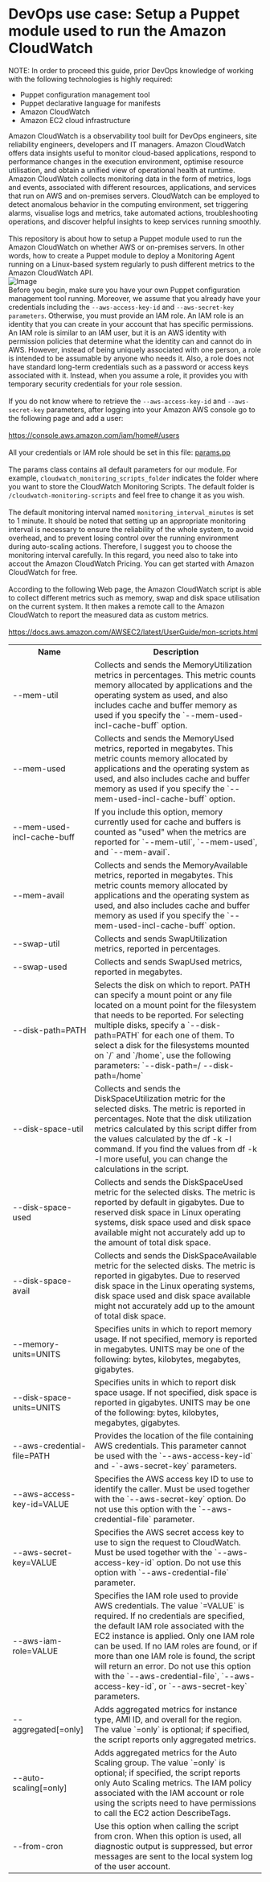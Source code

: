 # DevOps use case: Setup a Puppet module used to run the Amazon CloudWatch

NOTE: In order to proceed this guide, prior DevOps knowledge of working with the following technologies is highly required:

* Puppet configuration management tool
* Puppet declarative language for manifests
* Amazon CloudWatch
* Amazon EC2 cloud infrastructure

Amazon CloudWatch is a observability tool built for DevOps engineers, site reliability engineers, developers and IT managers. Amazon CloudWatch offers data insights useful to monitor cloud-based applications, respond to performance changes in the execution environment, optimise resource utilisation, and obtain a unified view of operational health at runtime. Amazon CloudWatch collects monitoring data in the form of metrics, logs and events, associated with different resources, applications, and services that run on AWS and on-premises servers. CloudWatch can be employed to detect anomalous behavior in the computing environment, set triggering alarms, visualise logs and metrics, take automated actions, troubleshooting operations, and discover helpful insights to keep services running smoothly.
<br><br>
This repository is about how to setup a Puppet module used to run the Amazon CloudWatch on whether AWS or on-premises servers. In other words, how to create a Puppet module to deploy a Monitoring Agent running on a Linux-based system regularly to push different metrics to the Amazon CloudWatch API.
<br>
![Image](https://docs.aws.amazon.com/AmazonCloudWatch/latest/monitoring/images/CW-Overview.png)
<br>
Before you begin, make sure you have your own Puppet configuration management tool running. Moreover, we assume that you already have your credentials including the `--aws-access-key-id` and `--aws-secret-key parameters`. Otherwise, you must provide an IAM role. An IAM role is an identity that you can create in your account that has specific permissions. An IAM role is similar to an IAM user, but it is an AWS identity with permission policies that determine what the identity can and cannot do in AWS. However, instead of being uniquely associated with one person, a role is intended to be assumable by anyone who needs it. Also, a role does not have standard long-term credentials such as a password or access keys associated with it. Instead, when you assume a role, it provides you with temporary security credentials for your role session. 
<br><br>
If you do not know where to retrieve the `--aws-access-key-id` and `--aws-secret-key` parameters, after logging into your Amazon AWS console go to the following page and add a user: 
<br><br>https://console.aws.amazon.com/iam/home#/users
<br><br>
All your credentials or IAM role should be set in this file: [params.pp](https://github.com/salmant/DevOps-Puppet-Amazon-CloudWatch/blob/master/manifests/params.pp)
<br><br>
The params class contains all default parameters for our module. For example, `cloudwatch_monitoring_scripts_folder` indicates the folder where you want to store the CloudWatch Monitoring Scripts. The default folder is `/cloudwatch-monitoring-scripts` and feel free to change it as you wish. 
<br><br>
The default monitoring interval named `monitoring_interval_minutes` is set to 1 minute. It should be noted that setting up an appropriate monitoring interval is necessary to ensure the reliability of the whole system, to avoid overhead, and to prevent losing control over the running environment during auto-scaling actions. Therefore, I suggest you to choose the monitoring interval carefully. In this regard, you need also to take into accout the Amazon CloudWatch Pricing. You can get started with Amazon CloudWatch for free. 
<br><br>
According to the following Web page, the Amazon CloudWatch script is able to collect different metrics such as memory, swap and disk space utilisation on the current system. It then makes a remote call to the Amazon CloudWatch to report the measured data as custom metrics.
<br><br>
https://docs.aws.amazon.com/AWSEC2/latest/UserGuide/mon-scripts.html
<br>
<table id='w317aac21c23b7c19b5'>

<tbody>

<tr>

<th>Name</th>

<th>Description</th>

</tr>

<tr>

<td>--mem-util</td>

<td>Collects and sends the MemoryUtilization metrics in percentages. This metric counts memory allocated by applications and the operating system as used, and also includes cache and buffer memory as used if you specify the `--mem-used-incl-cache-buff` option.</td>

</tr>

<tr>

<td>--mem-used</td>

<td>Collects and sends the MemoryUsed metrics, reported in megabytes. This metric counts memory allocated by applications and the operating system as used, and also includes cache and buffer memory as used if you specify the `--mem-used-incl-cache-buff` option.</td>

</tr>

<tr>

<td>--mem-used-incl-cache-buff</td>

<td>If you include this option, memory currently used for cache and buffers is counted as "used" when the metrics are reported for `--mem-util`, `--mem-used`, and `--mem-avail`.</td>

</tr>

<tr>

<td>--mem-avail</td>

<td>Collects and sends the MemoryAvailable metrics, reported in megabytes. This metric counts memory allocated by applications and the operating system as used, and also includes cache and buffer memory as used if you specify the `--mem-used-incl-cache-buff` option.</td>

</tr>

<tr>

<td>--swap-util</td>

<td>Collects and sends SwapUtilization metrics, reported in percentages.</td>

</tr>

<tr>

<td>--swap-used</td>

<td>Collects and sends SwapUsed metrics, reported in megabytes.</td>

</tr>

<tr>

<td>--disk-path=PATH</td>

<td>Selects the disk on which to report. PATH can specify a mount point or any file located on a mount point for the filesystem that needs to be reported. For selecting multiple disks, specify a `--disk-path=PATH` for each one of them. To select a disk for the filesystems mounted on `/` and `/home`, use the following parameters: `--disk-path=/ --disk-path=/home`</td>

</tr>

<tr>

<td>--disk-space-util</td>

<td>Collects and sends the DiskSpaceUtilization metric for the selected disks. The metric is reported in percentages. Note that the disk utilization metrics calculated by this script differ from the values calculated by the df -k -l command. If you find the values from df -k -l more useful, you can change the calculations in the script.</td>

</tr>

<tr>

<td>--disk-space-used</td>

<td>Collects and sends the DiskSpaceUsed metric for the selected disks. The metric is reported by default in gigabytes. Due to reserved disk space in Linux operating systems, disk space used and disk space available might not accurately add up to the amount of total disk space.</td>

</tr>

<tr>

<td>--disk-space-avail</td>

<td>Collects and sends the DiskSpaceAvailable metric for the selected disks. The metric is reported in gigabytes. Due to reserved disk space in the Linux operating systems, disk space used and disk space available might not accurately add up to the amount of total disk space.</td>

</tr>

<tr>

<td>--memory-units=UNITS</td>

<td>Specifies units in which to report memory usage. If not specified, memory is reported in megabytes. UNITS may be one of the following: bytes, kilobytes, megabytes, gigabytes.</td>

</tr>

<tr>

<td>--disk-space-units=UNITS</td>

<td>Specifies units in which to report disk space usage. If not specified, disk space is reported in gigabytes. UNITS may be one of the following: bytes, kilobytes, megabytes, gigabytes.</td>

</tr>

<tr>

<td>--aws-credential- file=PATH</td>

<td>Provides the location of the file containing AWS credentials. This parameter cannot be used with the `--aws-access-key-id` and -`-aws-secret-key` parameters.</td>

</tr>

<tr>

<td>--aws-access-key-id=VALUE</td>

<td>Specifies the AWS access key ID to use to identify the caller. Must be used together with the `--aws-secret-key` option. Do not use this option with the `--aws-credential-file` parameter.</td>

</tr>

<tr>

<td>--aws-secret-key=VALUE</td>

<td>Specifies the AWS secret access key to use to sign the request to CloudWatch. Must be used together with the `--aws-access-key-id` option. Do not use this option with `--aws-credential-file` parameter.</td>

</tr>

<tr>

<td>--aws-iam-role=VALUE</td>

<td>Specifies the IAM role used to provide AWS credentials. The value `=VALUE` is required. If no credentials are specified, the default IAM role associated with the EC2 instance is applied. Only one IAM role can be used. If no IAM roles are found, or if more than one IAM role is found, the script will return an error. Do not use this option with the `--aws-credential-file`, `--aws-access-key-id`, or `--aws-secret-key` parameters.</td>

</tr>

<tr>

<td>--aggregated[=only]</td>

<td>Adds aggregated metrics for instance type, AMI ID, and overall for the region. The value `=only` is optional; if specified, the script reports only aggregated metrics.</td>

</tr>

<tr>

<td>--auto-scaling[=only]</td>

<td>Adds aggregated metrics for the Auto Scaling group. The value `=only` is optional; if specified, the script reports only Auto Scaling metrics. The IAM policy associated with the IAM account or role using the scripts need to have permissions to call the EC2 action DescribeTags.</td>

</tr>

<tr>

<td>--from-cron</td>

<td>Use this option when calling the script from cron. When this option is used, all diagnostic output is suppressed, but error messages are sent to the local system log of the user account.</td>

</tr>

<tr>

</tbody>

</table>









